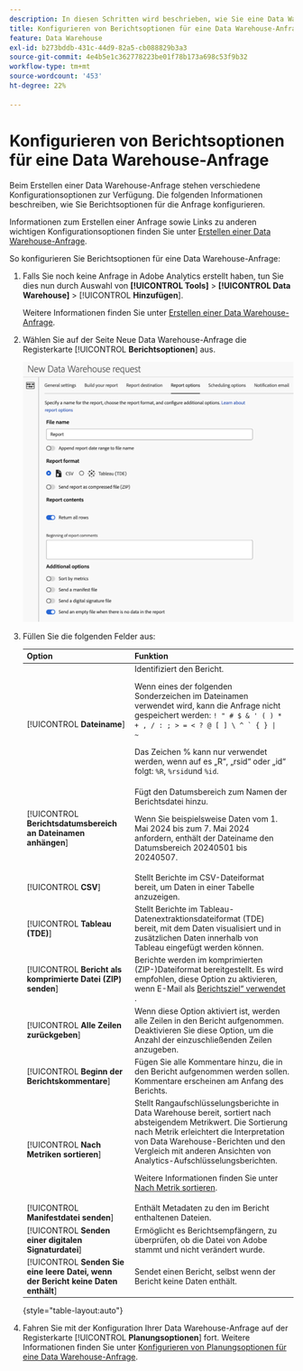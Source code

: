 ```yaml
---
description: In diesen Schritten wird beschrieben, wie Sie eine Data Warehouse-Anfrage erstellen.
title: Konfigurieren von Berichtsoptionen für eine Data Warehouse-Anfrage
feature: Data Warehouse
exl-id: b273bddb-431c-44d9-82a5-cb088829b3a3
source-git-commit: 4e4b5e1c362778223be01f78b173a698c53f9b32
workflow-type: tm+mt
source-wordcount: '453'
ht-degree: 22%

---
```


# Konfigurieren von Berichtsoptionen für eine Data Warehouse-Anfrage

Beim Erstellen einer Data Warehouse-Anfrage stehen verschiedene Konfigurationsoptionen zur Verfügung. Die folgenden Informationen beschreiben, wie Sie Berichtsoptionen für die Anfrage konfigurieren.

Informationen zum Erstellen einer Anfrage sowie Links zu anderen wichtigen Konfigurationsoptionen finden Sie unter [Erstellen einer Data Warehouse-Anfrage](/help/export/data-warehouse/create-request/t-dw-create-request.md).

So konfigurieren Sie Berichtsoptionen für eine Data Warehouse-Anfrage:

1. Falls Sie noch keine Anfrage in Adobe Analytics erstellt haben, tun Sie dies nun durch Auswahl von **[!UICONTROL Tools]** > **[!UICONTROL Data Warehouse]** > [!UICONTROL **Hinzufügen**].

   Weitere Informationen finden Sie unter [Erstellen einer Data Warehouse-Anfrage](/help/export/data-warehouse/create-request/t-dw-create-request.md).

1. Wählen Sie auf der Seite Neue Data Warehouse-Anfrage die Registerkarte [!UICONTROL **Berichtsoptionen**] aus.

   ![Registerkarte Berichtsziel](assets/dw-report-options.png) <!-- update screenshot to include Sort by metrics -->

1. Füllen Sie die folgenden Felder aus:

   | Option | Funktion |
   |---------|----------|
   | [!UICONTROL **Dateiname**] | Identifiziert den Bericht. <p>Wenn eines der folgenden Sonderzeichen im Dateinamen verwendet wird, kann die Anfrage nicht gespeichert werden: <code>! &quot; # $ &amp; &#39; ( ) * + , / : ; > = &lt; ? @ [ ] \ ^ ` { } \| ~</code> </p><p>Das Zeichen % kann nur verwendet werden, wenn auf es „R“, „rsid“ oder „id“ folgt: <code>%R</code>, <code>%rsid</code>und <code>%id</code>.</p> |
   | [!UICONTROL **Berichtsdatumsbereich an Dateinamen anhängen**] | Fügt den Datumsbereich zum Namen der Berichtsdatei hinzu. <p>Wenn Sie beispielsweise Daten vom 1. Mai 2024 bis zum 7. Mai 2024 anfordern, enthält der Dateiname den Datumsbereich 20240501 bis 20240507.</p> |
   | [!UICONTROL **CSV**] | Stellt Berichte im CSV-Dateiformat bereit, um Daten in einer Tabelle anzuzeigen. |
   | [!UICONTROL **Tableau (TDE)**] | Stellt Berichte im Tableau-Datenextraktionsdateiformat (TDE) bereit, mit dem Daten visualisiert und in zusätzlichen Daten innerhalb von Tableau eingefügt werden können. |
   | [!UICONTROL **Bericht als komprimierte Datei (ZIP) senden**] | Berichte werden im komprimierten (ZIP-)Dateiformat bereitgestellt. Es wird empfohlen, diese Option zu aktivieren, wenn E-Mail als [Berichtsziel“ verwendet ](/help/export/data-warehouse/create-request/dw-request-report-destinations.md). |
   | [!UICONTROL **Alle Zeilen zurückgeben**] | Wenn diese Option aktiviert ist, werden alle Zeilen in den Bericht aufgenommen. Deaktivieren Sie diese Option, um die Anzahl der einzuschließenden Zeilen anzugeben. |
   | [!UICONTROL **Beginn der Berichtskommentare**] | Fügen Sie alle Kommentare hinzu, die in den Bericht aufgenommen werden sollen. Kommentare erscheinen am Anfang des Berichts. |
   | [!UICONTROL **Nach Metriken sortieren**] | Stellt Rangaufschlüsselungsberichte in Data Warehouse bereit, sortiert nach absteigendem Metrikwert. Die Sortierung nach Metrik erleichtert die Interpretation von Data Warehouse-Berichten und den Vergleich mit anderen Ansichten von Analytics-Aufschlüsselungsberichten.<p>Weitere Informationen finden Sie unter [Nach Metrik sortieren](/help/export/data-warehouse/sorting-by-metric.md).</p> |
   | [!UICONTROL **Manifestdatei senden**] | Enthält Metadaten zu den im Bericht enthaltenen Dateien.<!-- What kind of metadata is included in the manifest file? --> |
   | [!UICONTROL **Senden einer digitalen Signaturdatei**] | Ermöglicht es Berichtsempfängern, zu überprüfen, ob die Datei von Adobe stammt und nicht verändert wurde. |
   | [!UICONTROL **Senden Sie eine leere Datei, wenn der Bericht keine Daten enthält**] | Sendet einen Bericht, selbst wenn der Bericht keine Daten enthält. |

   {style="table-layout:auto"}

1. Fahren Sie mit der Konfiguration Ihrer Data Warehouse-Anfrage auf der Registerkarte [!UICONTROL **Planungsoptionen**] fort. Weitere Informationen finden Sie unter [Konfigurieren von Planungsoptionen für eine Data Warehouse-Anfrage](/help/export/data-warehouse/create-request/dw-request-scheduling.md).
